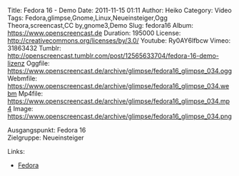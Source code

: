 Title: Fedora 16 - Demo
Date: 2011-11-15 01:11
Author: Heiko
Category: Video
Tags: Fedora,glimpse,Gnome,Linux,Neueinsteiger,Ogg Theora,screencast,CC by,gnome3,Demo
Slug: fedora16
Album: https://www.openscreencast.de
Duration: 195000
License: http://creativecommons.org/licenses/by/3.0/
Youtube: Ry0AY6lfbcw
Vimeo: 31863432
Tumblr: http://openscreencast.tumblr.com/post/12565633704/fedora-16-demo-lizenz
Oggfile: https://www.openscreencast.de/archive/glimpse/fedora16_glimpse_034.ogg
Webmfile: https://www.openscreencast.de/archive/glimpse/fedora16_glimpse_034.webm
Mp4file: https://www.openscreencast.de/archive/glimpse/fedora16_glimpse_034.mp4
Image: https://www.openscreencast.de/archive/glimpse/fedora16_glimpse_034.png

Ausgangspunkt: Fedora 16  
Zielgruppe: Neueinsteiger  

Links:

  * [Fedora](http://fedoraproject.org/de/ "Link zu Fedora" )

